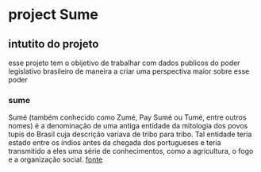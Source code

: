 # project Sume 

## intutito do projeto
esse projeto tem o obijetivo de trabalhar com dados publicos do poder legislativo brasileiro de maneira a criar uma perspectiva maior sobre esse poder 

### sume 
Sumé (também conhecido como Zumé, Pay Sumé ou Tumé, entre outros nomes) é a denominação de uma antiga entidade da mitologia dos povos tupis do Brasil cuja descrição variava de tribo para tribo. Tal entidade teria estado entre os índios antes da chegada dos portugueses e teria transmitido a eles uma série de conhecimentos, como a agricultura, o fogo e a organização social. [fonte](https://pt.wikipedia.org/wiki/Sum%C3%A9)